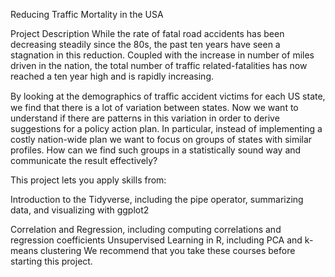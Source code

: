 Reducing Traffic Mortality in the USA

Project Description
While the rate of fatal road accidents has been decreasing steadily since the 80s, 
the past ten years have seen a stagnation in this reduction. Coupled with the increase
in number of miles driven in the nation, the total number of traffic related-fatalities
has now reached a ten year high and is rapidly increasing.

By looking at the demographics of traﬃc accident victims for each US state, we find that
there is a lot of variation between states. Now we want to understand if there are 
patterns in this variation in order to derive suggestions for a policy action plan. In 
particular, instead of implementing a costly nation-wide plan we want to focus on groups 
of states with similar profiles. How can we find such groups in a statistically sound way
and communicate the result effectively?

This project lets you apply skills from:

Introduction to the Tidyverse, including the pipe operator, summarizing data, and
visualizing with ggplot2

Correlation and Regression, including computing correlations and regression coefficients
Unsupervised Learning in R, including PCA and k-means clustering
We recommend that you take these courses before starting this project.
